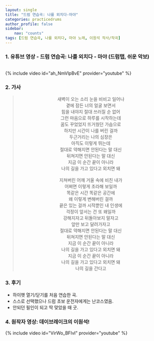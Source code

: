 ```yaml
---
layout: single
title: "드럼 연습곡: 나를 외치다-마야"
categories: practicedrums
author_profile: false
sidebar:
    nav: "counts"
tags: [드럼 연습곡, 나를 외치다, 마야 노래, 이원석 작사/작곡]
---
```


### 1. 유튜브 영상 - 드럼 연습곡: 나를 외치다 - 마야 (드럼탭, 쉬운 악보)
<br/>
{% include video id="ah_NmVlpBvE" provider="youtube" %}

### 2. 가사
> <center>새벽이 오는 소리 눈을 비비고 일어나<br/>곁에 잠든 너의 얼굴 보면서<br/>힘을 내야지 절대 쓰러질 순 없어<br/>그런 마음으로 하루를 시작하는데<br/>꿈도 꾸었었지 뜨거웠던 가슴으로<br/>하지만 시간이 나를 버린 걸까<br/>두근거리는 나의 심장은<br/>아직도 이렇게 뛰는데<br/>절대로 약해지면 안된다는 말 대신<br/>뒤쳐지면 안된다는 말 대신<br/>지금 이 순간 끝이 아니라<br/>나의 길을 가고 있다고 외치면 돼<br/><br/>지쳐버린 어깨 거울 속에 비친 내가<br/>어쩌면 이렇게 초라해 보일까<br/>똑같은 시간 똑같은 공간에<br/>왜 이렇게 변해버린 걸까<br/>끝은 있는 걸까 시작뿐인 내 인생에<br/>걱정이 앞서는 건 또 왜일까<br/>강해지자고 뒤돌아보지 말자고<br/>앞만 보고 달려가자고<br/>절대로 약해지면 안된다는 말 대신<br/>뒤쳐지면 안된다는 말 대신<br/>지금 이 순간 끝이 아니라<br/>나의 길을 가고 있다고 외치면 돼<br/>지금 이 순간 끝이 아니라<br/>나의 길을 가고 있다고 외치면 돼<br/>나의 길을 간다고</center>

### 3. 후기
* 하이햇 열기/닫기를 처음 연습한 곡.
* 스스로 선택했으나 드럼 초보 운전자에게는 난코스였음.
* 안되던 필인이 되고 딱 맞았을 때 굿.

### 4. 원작자 영상: 데이브레이크의 이원석!
{% include video id="VirWo_BFIvI" provider="youtube" %}
